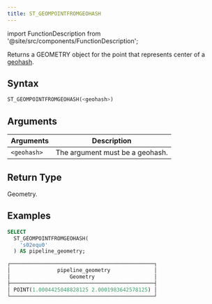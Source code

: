 ```yaml
---
title: ST_GEOMPOINTFROMGEOHASH
---
```

import FunctionDescription from '@site/src/components/FunctionDescription';

<FunctionDescription description="Introduced or updated: v1.2.413"/>

Returns a GEOMETRY object for the point that represents center of a [geohash](https://en.wikipedia.org/wiki/Geohash).

## Syntax

```sql
ST_GEOMPOINTFROMGEOHASH(<geohash>)
```

## Arguments

| Arguments   | Description                     |
|-------------|---------------------------------|
| `<geohash>` | The argument must be a geohash. |

## Return Type

Geometry.

## Examples

```sql
SELECT
  ST_GEOMPOINTFROMGEOHASH(
    's02equ0'
  ) AS pipeline_geometry;

┌──────────────────────────────────────────────┐
│               pipeline_geometry              │
│                   Geometry                   │
├──────────────────────────────────────────────┤
│ POINT(1.0004425048828125 2.0001983642578125) │
└──────────────────────────────────────────────┘
```
